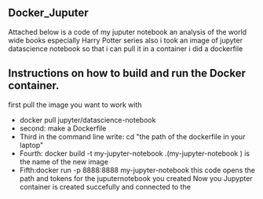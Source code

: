 ## Docker_Juputer
Attached below is a code of my juputer notebook an analysis of the world wide books especially Harry Potter series also i took an image of jupyter datascience notebook so that i can pull it in a container i did a dockerfile 
## Instructions on how to build and run the Docker container.
first pull the image you want to work with
- docker pull jupyter/datascience-notebook
- second: make a Dockerfile
- Third in the command line write: cd "the path of the dockerfile in your laptop"  
- Fourth: docker build -t my-jupyter-notebook .(my-jupyter-notebook ) is the name of the new image
- Fifth:docker run -p 8888:8888 my-jupyter-notebook
this code opens the path and tokens for the juputernotebook you created
Now you Jupypter container is created succefully and connected to the 
